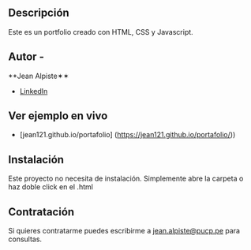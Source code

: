 ## Descripción
Este es un portfolio creado con HTML, CSS y Javascript.

## Autor -
**Jean Alpiste✶✶
* [LinkedIn](https://www.linkedin.com/in/jean-pierre-alpiste-ramirez-10b309289/)

## Ver ejemplo en vivo
- [jean121.github.io/portafolio] (https://jean121.github.io/portafolio/))

## Instalación
Este proyecto no necesita de instalación. Simplemente abre la carpeta o haz doble click en el .html

## Contratación
Si quieres contratarme puedes escribirme a jean.alpiste@pucp.pe para consultas.
